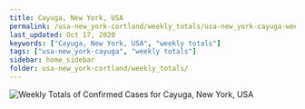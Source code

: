 ```yaml
---
title: Cayuga, New York, USA
permalink: /usa-new_york-cortland/weekly_totals/usa-new_york-cayuga-weekly_totals.html
last_updated: Oct 17, 2020
keywords: ["Cayuga, New York, USA", "weekly totals"]
tags: ["usa-new_york-cayuga", "weekly totals"]
sidebar: home_sidebar
folder: usa-new_york-cortland/weekly_totals/
---
```


![Weekly Totals of Confirmed Cases for Cayuga, New York, USA](images/graphs/usa-new_york-cayuga-weekly_totals_graph.png)
